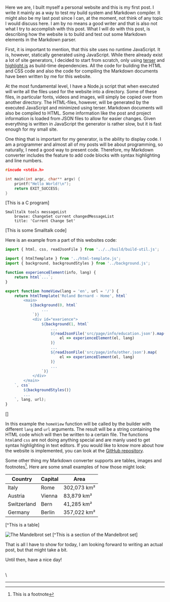 
Here we are, I built myself a personal website and this is my first post.
I write it mainly as a way to test my build system and Markdown compiler.
It might also be my last post since I can, at the moment, not think of any
topic I would discuss here. I am by no means a good writer and that is also
not what I try to accomplish with this post. What I will do with this post,
is describing how the website is to build and test out some Markdown
elements in the Markdown parser.

First, it is important to mention, that this site uses no runtime JavaScript.
It is, however, statically generated using JavaScript. While there already exist
a lot of site generators, I decided to start from scratch, only using [terser][terser] and
[highlight.js][hljs] as build-time dependencies. All the code for building the HTML and
CSS code and also the code for compiling the Markdown documents have been written
by me for this website.

At the most fundamental level, I have a Node.js script that when executed will
write all the files used for the website into a directory. Some of these files,
in particular fonts, videos and images, will simply be copied over from another
directory. The HTML-files, however, will be generated by the executed JavaScript
and minimized using terser. Markdown documents will also be compiled to HTML.
Some information like the post and project information is loaded from JSON files
to allow for easier changes. Given everything is written in JavaScript the
generator is rather slow, but it is fast enough for my small site.

One thing that is important for my generator, is the ability to display code.
I am a programmer and almost all of my posts will be about programming,
so naturally, I need a good way to present code. Therefore, my Markdown converter
includes the feature to add code blocks with syntax highlighting and line numbers.

```c
#incude <stdio.h>

int main(int argc, char** argv) {
    printf("Hello World!\n");
    return EXIT_SUCCESS;
}
```
[This is a C program]

```smalltalk
Smalltalk tools messageList
	browse: ChangeSet current changedMessageList
	title: 'Current Change Set'
```
[This is some Smalltalk code]

Here is an example from a part of this websites code:

```javascript
import { html, css, readJsonFile } from '../../build/build-util.js';

import { htmlTemplate } from '../html-template.js';
import { background, backgroundStyles } from '../background.js';

function experienceElement(info, lang) {
    return html`...`;
}

export function homeView(lang = 'en', url = '/') {
    return htmlTemplate('Roland Bernard - Home', html`
        <main>
           ${background(0, html`
                ...
            `)}
            <div id="exerience">
                ${background(1, html`
                    ...
                    ${readJsonFile('src/page/info/education.json').map(
                        el => experienceElement(el, lang)
                    )}
                    ...
                    ${readJsonFile('src/page/info/other.json').map(
                        el => experienceElement(el, lang)
                    )}
                    ...
                `)}
            </div>
        </main>
    `, css`
        ${backgroundStyles()}
        ...
    `, lang, url);
}
```
[]

In this example the `homeView` function will be called by the builder with different `lang` and `url` arguments.
The result will be a string containing the HTML code which will then be written to a certain file.
The functions `html`and `css` are not doing anything special and are manly used to get syntax highlighting in text editors.
If you would like to know more about how the website is implemented, you can look at the [GitHub repository][github].

Some other thing my Markdown converter supports are tables, images and footnotes[^1].
Here are some small examples of how those might look:

 Country | Capital | Area
---------|---------|------------
Italy    | Rome    | 302,073 km²
Austria  | Vienna  | 83,879 km²
Switzerland | Bern | 41,285 km²
Germany  | Berlin  | 357,022 km²
[^This is a table]

![The Mandelbrot set](/projimg/mandelbrot.jpeg=250x "The Mandelbrot set")
[^This is a section of the Mandelbrot set]

That is all I have to show for today, I am looking forward to writing an actual post, but that might take a bit.

Until then, have a nice day!

\
\

---

[^1]: This is a footnote

[terser]: https://terser.org/ "terser"
[hljs]: https://highlightjs.org/ "highlight.js"
[github]: https://github.com/rolandbernard/rolandbernard.github.io "Github"
